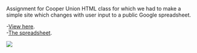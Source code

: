 Assignment for Cooper Union HTML class for which we had to make a simple site which changes with user input to a public Google spreadsheet.

-<a href="http://www.bhildebrand.com/stripey/stripey.html">View here</a>.<br>
-<a href="https://docs.google.com/spreadsheets/d/1Rdq5Kra6xrKIp6scSa5f8QQ8_rAoY7NItlNkBNze1Wc/edit#gid=0">The spreadsheet</a>.

<img src="http://www.bhildebrand.com/stripey/sample.png">

